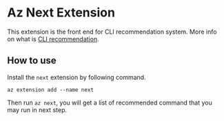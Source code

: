 # Az Next Extension

This extension is the front end for CLI recommendation system. More info on what is [CLI recommendation](https://github.com/hackathon-cli-recommendation/cli-recommendation/blob/master/Docs/CLI_recommendation_design_doc.md).

## How to use

Install the `next` extension by following command.

```shell
az extension add --name next
```

Then run `az next`, you will get a list of recommended command that you may run in next step.
